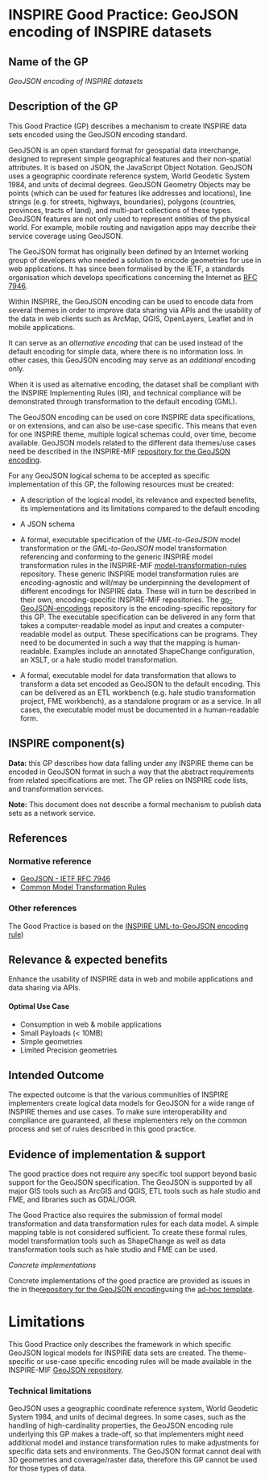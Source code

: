﻿# INSPIRE Good Practice: GeoJSON encoding of INSPIRE datasets
## Name of the GP
*GeoJSON encoding of INSPIRE datasets*
## Description of the GP
This Good Practice (GP) describes a mechanism to create INSPIRE data sets encoded using the GeoJSON encoding standard. 

GeoJSON is an open standard format for geospatial data interchange, designed to represent simple geographical features and their non-spatial attributes. It is based on JSON, the JavaScript Object Notation.
GeoJSON uses a geographic coordinate reference system, World Geodetic System 1984, and units of decimal degrees.
GeoJSON Geometry Objects may be points (which can be used for features like addresses and locations), line strings (e.g. for streets, highways, boundaries), polygons (countries, provinces, tracts of land), and multi-part collections of these types. GeoJSON features are not only used to represent entities of the physical world. For example, mobile routing and navigation apps may describe their service coverage using GeoJSON.

The GeoJSON format has originally been defined by an Internet working group of developers who needed a solution to encode geometries for use in web applications. It has since been formalised by the IETF, a standards organisation which develops specifications concerning the Internet as [RFC 7946](https://tools.ietf.org/html/rfc7946).

Within INSPIRE, the GeoJSON encoding can be used to encode data from several themes in order to improve data sharing via APIs and the usability of the data in web clients such as ArcMap, QGIS, OpenLayers, Leaflet and in mobile applications.

It can serve as an *alternative encoding* that can be used instead of the default encoding for simple data, where there is no information loss. In other cases, this GeoJSON encoding may serve as an *additional* encoding only.

When it is used as alternative encoding, the dataset shall be compliant with the INSPIRE Implementing Rules (IR), and technical compliance will be demonstrated through transformation to the default encoding (GML). 

The GeoJSON encoding can be used on core INSPIRE data specifications, or on extensions, and can also be use-case specific. This means that even for one INSPIRE theme, multiple logical schemas could, over time, become available.
GeoJSON models related to the different data themes/use cases need be described in the INSPIRE-MIF [repository for the GeoJSON encoding](https://github.com/INSPIRE-MIF/gp-GeoJSON-encodings). 

For any GeoJSON logical schema to be accepted as specific implementation of this GP, the following resources must be created:

- A description of the logical model, its relevance and expected benefits, its implementations and its limitations compared to the default encoding
- A JSON schema
- A formal, executable specification of the *UML-to-GeoJSON* model transformation or the *GML-to-GeoJSON* model transformation referencing and conforming to the generic INSPIRE model transformation rules in the INSPIRE-MIF [model-transformation-rules](https://github.com/INSPIRE-MIF/model-transformation-rules) repository. These generic INSPIRE model transformation rules are encoding-agnostic and will/may be underpinning the development of different encodings for INSPIRE data. These will in turn be described in their own, encoding-specific INSPIRE-MIF repositories. The [gp-GeoJSON-encodings](https://github.com/INSPIRE-MIF/gp-GeoJSON-encodings) repository is the encoding-specific repository for this GP. The executable specification can be delivered in any form that takes a computer-readable model as input and creates a computer-readable model as output. These specifications can be programs. They need to be documented in such a way that the mapping is human-readable. Examples include an annotated ShapeChange configuration, an XSLT, or a hale studio model transformation.

- A formal, executable model for data transformation that allows to transform a data set encoded as GeoJSON to the default encoding. This can be delivered as an ETL workbench (e.g. hale studio transformation project, FME workbench), as a standalone program or as a service. In all cases, the executable model must be documented in a human-readable form.


## INSPIRE component(s)
**Data:** this GP describes how data falling under any INSPIRE theme can be encoded in GeoJSON format in such a way that the abstract requirements from related specifications are met. The GP relies on INSPIRE code lists, and transformation services.

**Note:** This document does not describe a formal mechanism to publish data sets as a network service. 

## References
### Normative reference
- [GeoJSON - IETF RFC 7946](https://tools.ietf.org/html/rfc7946)
- [Common Model Transformation Rules](https://github.com/INSPIRE-MIF/model-transformation-rules)


### Other references
The Good Practice is based on the [INSPIRE UML-to-GeoJSON encoding rule](https://github.com/INSPIRE-MIF/gp-GeoJSON-encodings/blob/main/spec/GeoJSON-encoding-rule.md))

## Relevance & expected benefits
Enhance the usability of INSPIRE data in web and mobile applications and data sharing via APIs.

#### Optimal Use Case

- Consumption in web & mobile applications
- Small Payloads (< 10MB)
- Simple geometries 
- Limited Precision geometries


## Intended Outcome
The expected outcome is that the various communities of INSPIRE implementers create logical data models for GeoJSON for a wide range of INSPIRE themes and use cases. To make sure interoperability and compliance are guaranteed, all these implementers rely on the common process and set of rules described in this good practice.

## Evidence of implementation & support
The good practice does not require any specific tool support beyond basic support for the GeoJSON specification. The GeoJSON is supported by all major GIS tools such as ArcGIS and QGIS, ETL tools such as hale studio and FME, and libraries such as GDAL/OGR. 

The Good Practice also requires the submission of formal model transformation and data transformation rules for each data model. A simple mapping table is not considered sufficient. To create these formal rules, model transformation tools such as ShapeChange as well as data transformation tools such as hale studio and FME can be used.

*Concrete implementations*

Concrete implementations of the good practice are provided as issues in the in the[repository for the GeoJSON encoding](https://github.com/INSPIRE-MIF/gp-GeoJSON-encodings)using the [ad-hoc template](https://github.com/INSPIRE-MIF/gp-geojson-encodings/issues/new?assignees=&labels=&template=share_implementation_evidence.md). 


# Limitations
This Good Practice only describes the framework in which specific GeoJSON logical models for INSPIRE data sets are created. The theme-specific or use-case specific encoding rules will be made available in the INSPIRE-MIF [GeoJSON repository](https://github.com/INSPIRE-MIF/gp-GeoJSON-encodings). 

### Technical limitations
GeoJSON uses a geographic coordinate reference system, World Geodetic System 1984, and units of decimal degrees.
In some cases, such as the handling of high-cardinality properties, the GeoJSON encoding rule underlying this GP makes a trade-off, so that implementers might need additional model and instance transformation rules to make adjustments for specific data sets and environments.
The GeoJSON format cannot deal with 3D geometries and coverage/raster data, therefore this GP cannot be used for those types of data.

